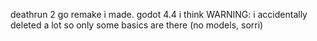 deathrun 2 go remake i made. godot 4.4 i think
WARNING: i accidentally deleted a lot so only some basics are there (no models, sorri)
